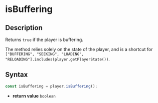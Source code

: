 # isBuffering

## Description

Returns `true` if the player is buffering.

The method relies solely on the state of the player, and is a shortcut for
`["BUFFERING", "SEEKING", "LOADING", "RELOADING"].includes(player.getPlayerState())`.

## Syntax

```js
const isBuffering = player.isBuffering();
```

 - **return value** `boolean`
